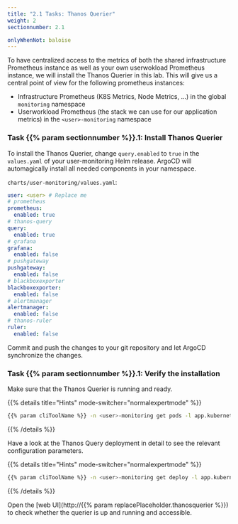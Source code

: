 ```yaml
---
title: "2.1 Tasks: Thanos Querier"
weight: 2
sectionnumber: 2.1

onlyWhenNot: baloise
---
```


To have centralized access to the metrics of both the shared infrastructure Prometheus instance as well as your own userwokload Prometheus instance, we will install the Thanos Querier in this lab. This will give us a central point of view for the following prometheus instances:

* Infrastructure Prometheus (K8S Metrics, Node Metrics, ...) in the global `monitoring` namespace
* Userworkload Prometheus (the stack we can use for our application metrics) in the `<user>-monitoring` namespace

### Task {{% param sectionnumber %}}.1: Install Thanos Querier

To install the Thanos Querier, change `query.enabled` to `true` in the `values.yaml` of your user-monitoring Helm release. ArgoCD will automagically install all needed components in your namespace.

`charts/user-monitoring/values.yaml`:

```yaml
user: <user> # Replace me
# prometheus
prometheus:
  enabled: true
# thanos-query
query:
  enabled: true
# grafana
grafana:
  enabled: false
# pushgateway
pushgateway:
  enabled: false
# blackboxexporter
blackboxexporter:
  enabled: false
# alertmanager
alertmanager:
  enabled: false
# thanos-ruler
ruler:
  enabled: false

```

Commit and push the changes to your git repository and let ArgoCD synchronize the changes.

### Task {{% param sectionnumber %}}.1: Verify the installation

Make sure that the Thanos Querier is running and ready.

{{% details title="Hints" mode-switcher="normalexpertmode" %}}

```bash
{{% param cliToolName %}} -n <user>-monitoring get pods -l app.kubernetes.io/name=thanos-query
```

{{% /details %}}

Have a look at the Thanos Query deployment in detail to see the relevant configuration parameters.

{{% details title="Hints" mode-switcher="normalexpertmode" %}}

```bash
{{% param cliToolName %}} -n <user>-monitoring get deploy -l app.kubernetes.io/name=thanos-query -o yaml
```

{{% /details %}}

Open the [web UI](http://{{% param replacePlaceholder.thanosquerier %}}) to check whether the querier is up and running and accessible.
